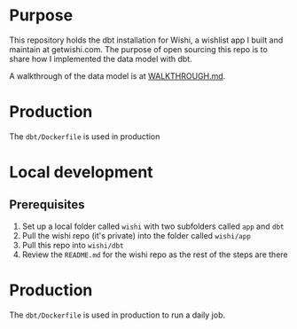 # Purpose
This repository holds the dbt installation for Wishi, a wishlist app I built and maintain at getwishi.com. The purpose of open sourcing this repo is to share how I implemented the data model with dbt.

A walkthrough of the data model is at [WALKTHROUGH.md]().

# Production
The `dbt/Dockerfile` is used in production
# Local development
## Prerequisites
1. Set up a local folder called `wishi` with two subfolders called `app` and `dbt`
2. Pull the wishi repo (it's private) into the folder called `wishi/app`
3. Pull this repo into `wishi/dbt`
4. Review the `README.md` for the wishi repo as the rest of the steps are there

# Production
The `dbt/Dockerfile` is used in production to run a daily job. 